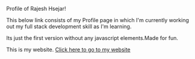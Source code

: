 Profile of Rajesh Hsejar!

This below link consists of my Profile page in which I'm currently working out my full stack development skill as I'm learning.

Its just the first version without any javascript elements.Made for fun.

This is my website.
[Click here to go to my website](https://rajeshhsejar27.github.io/RajeshHsejar27/)
